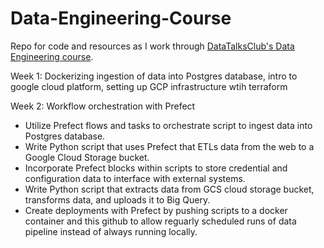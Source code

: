 # Data-Engineering-Course
Repo for code and resources as I work through [DataTalksClub's Data Engineering course](https://github.com/DataTalksClub/data-engineering-zoomcamp). 

Week 1: Dockerizing ingestion of data into Postgres database, intro to google cloud platform, setting up GCP infrastructure wtih terraform 

Week 2: Workflow orchestration with Prefect 
- Utilize Prefect flows and tasks to orchestrate script to ingest data into Postgres database.
- Write Python script that uses Prefect that ETLs data from the web to a Google Cloud Storage bucket.
- Incorporate Prefect blocks within scripts to store credential and configuration data to interface with external systems.
- Write Python script that extracts data from GCS cloud storage bucket, transforms data, and uploads it to Big Query.
- Create deployments with Prefect by pushing scripts to a docker container and this github to allow reguarly scheduled runs of data pipeline instead of always running locally. 
